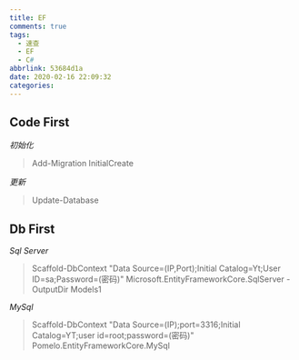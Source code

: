 ```yaml
---
title: EF
comments: true
tags:
  - 速查
  - EF
  - C#
abbrlink: 53684d1a
date: 2020-02-16 22:09:32
categories:
---
```


## Code First
*初始化*
> Add-Migration InitialCreate

*更新*
> Update-Database

## Db First

*Sql Server*
> Scaffold-DbContext "Data Source=(IP,Port);Initial Catalog=Yt;User ID=sa;Password=(密码)" Microsoft.EntityFrameworkCore.SqlServer -OutputDir Models1

*MySql*
> Scaffold-DbContext "Data Source=(IP);port=3316;Initial Catalog=YT;user id=root;password=(密码)" Pomelo.EntityFrameworkCore.MySql